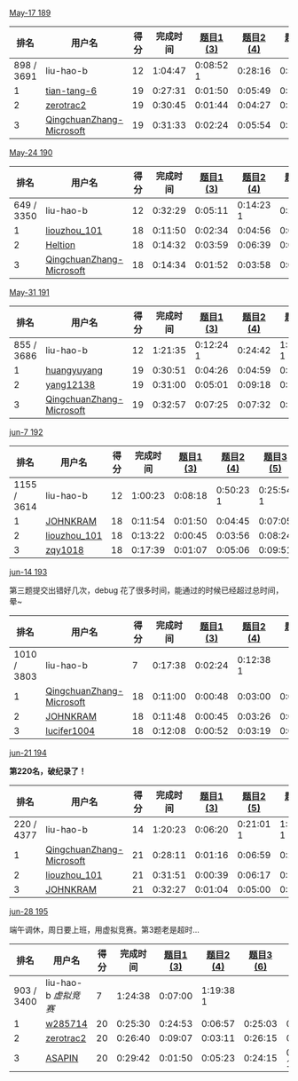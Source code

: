 [May-17 189](https://leetcode-cn.com/contest/weekly-contest-189)

| 排名       | 用户名                                                       | 得分 | 完成时间 | [题目1 (3)](https://leetcode-cn.com/contest/weekly-contest-189/problems/number-of-students-doing-homework-at-a-given-time/) | [题目2 (4)](https://leetcode-cn.com/contest/weekly-contest-189/problems/rearrange-words-in-a-sentence/) | [题目3 (5)](https://leetcode-cn.com/contest/weekly-contest-189/problems/people-whose-list-of-favorite-companies-is-not-a-subset-of-another-list/) | [题目4 (7)](https://leetcode-cn.com/contest/weekly-contest-189/problems/maximum-number-of-darts-inside-of-a-circular-dartboard/) |
| ---------- | ------------------------------------------------------------ | ---- | -------- | ------------------------------------------------------------ | ------------------------------------------------------------ | ------------------------------------------------------------ | ------------------------------------------------------------ |
| 898 / 3691 | liu-hao-b                                                    | 12   | 1:04:47  | 0:08:52 1                                                    | 0:28:16                                                      | 0:59:47                                                      |                                                              |
| 1          | [tian-tang-6](https://leetcode-cn.com/u/tian-tang-6/)        | 19   | 0:27:31  | 0:01:50                                                      | 0:05:49                                                      | 0:12:10                                                      | 0:27:31                                                      |
| 2          | [zerotrac2](https://leetcode-cn.com/u/zerotrac2/)            | 19   | 0:30:45  | 0:01:44                                                      | 0:04:27                                                      | 0:14:01                                                      | 0:30:45                                                      |
| 3          | [QingchuanZhang-Microsoft](https://leetcode-cn.com/u/qingchuanzhang-microsoft/) | 19   | 0:31:33  | 0:02:24                                                      | 0:05:54                                                      | 0:13:44                                                      | 0:31:33                                                      |

[May-24 190](https://leetcode-cn.com/contest/weekly-contest-190)

| 排名       | 用户名                                                       | 得分 | 完成时间 | [题目1 (3)](https://leetcode-cn.com/contest/weekly-contest-190/problems/check-if-a-word-occurs-as-a-prefix-of-any-word-in-a-sentence/) | [题目2 (4)](https://leetcode-cn.com/contest/weekly-contest-190/problems/maximum-number-of-vowels-in-a-substring-of-given-length/) | [题目3 (5)](https://leetcode-cn.com/contest/weekly-contest-190/problems/pseudo-palindromic-paths-in-a-binary-tree/) | [题目4 (6)](https://leetcode-cn.com/contest/weekly-contest-190/problems/max-dot-product-of-two-subsequences/) |
| ---------- | ------------------------------------------------------------ | ---- | -------- | ------------------------------------------------------------ | ------------------------------------------------------------ | ------------------------------------------------------------ | ------------------------------------------------------------ |
| 649 / 3350 | liu-hao-b                                                    | 12   | 0:32:29  | 0:05:11                                                      | 0:14:23 1                                                    | 0:27:29                                                      |                                                              |
| 1          | [liouzhou_101](https://leetcode-cn.com/u/liouzhou_101/)      | 18   | 0:11:50  | 0:02:34                                                      | 0:04:56                                                      | 0:08:47                                                      | 0:11:50                                                      |
| 2          | [Heltion](https://leetcode-cn.com/u/heltion/)                | 18   | 0:14:32  | 0:03:59                                                      | 0:06:39                                                      | 0:09:36                                                      | 0:14:32                                                      |
| 3          | [QingchuanZhang-Microsoft](https://leetcode-cn.com/u/qingchuanzhang-microsoft/) | 18   | 0:14:34  | 0:01:52                                                      | 0:03:58                                                      | 0:08:59                                                      | 0:14:34                                                      |

[May-31 191](https://leetcode-cn.com/contest/weekly-contest-191/ranking/1/)

| 排名       | 用户名                                                       | 得分 | 完成时间 | [题目1 (3)](https://leetcode-cn.com/contest/weekly-contest-191/problems/maximum-product-of-two-elements-in-an-array/) | [题目2 (4)](https://leetcode-cn.com/contest/weekly-contest-191/problems/maximum-area-of-a-piece-of-cake-after-horizontal-and-vertical-cuts/) | [题目3 (5)](https://leetcode-cn.com/contest/weekly-contest-191/problems/reorder-routes-to-make-all-paths-lead-to-the-city-zero/) | [题目4 (7)](https://leetcode-cn.com/contest/weekly-contest-191/problems/probability-of-a-two-boxes-having-the-same-number-of-distinct-balls/) |
| ---------- | ------------------------------------------------------------ | ---- | -------- | ------------------------------------------------------------ | ------------------------------------------------------------ | ------------------------------------------------------------ | ------------------------------------------------------------ |
| 855 / 3686 | liu-hao-b                                                    | 12   | 1:21:35  | 0:12:24 1                                                    | 0:24:42                                                      | 1:11:35 1                                                    |                                                              |
| 1          | [huangyuyang](https://leetcode-cn.com/u/huangyuyang/)        | 19   | 0:30:51  | 0:04:26                                                      | 0:04:59                                                      | 0:10:12                                                      | 0:30:51                                                      |
| 2          | [yang12138](https://leetcode-cn.com/u/yang12138/)            | 19   | 0:31:00  | 0:05:01                                                      | 0:09:18                                                      | 0:15:00                                                      | 0:31:00                                                      |
| 3          | [QingchuanZhang-Microsoft](https://leetcode-cn.com/u/qingchuanzhang-microsoft/) | 19   | 0:32:57  | 0:07:25                                                      | 0:07:32                                                      | 0:10:49                                                      | 0:32:57                                                      |

[jun-7 192](https://leetcode-cn.com/contest/weekly-contest-192/ranking/)

| 排名        | 用户名                                                  | 得分 | 完成时间 | [题目1 (3)](https://leetcode-cn.com/contest/weekly-contest-192/problems/shuffle-the-array/) | [题目2 (4)](https://leetcode-cn.com/contest/weekly-contest-192/problems/the-k-strongest-values-in-an-array/) | [题目3 (5)](https://leetcode-cn.com/contest/weekly-contest-192/problems/design-browser-history/) | [题目4 (6)](https://leetcode-cn.com/contest/weekly-contest-192/problems/paint-house-iii/) |
| ----------- | ------------------------------------------------------- | ---- | -------- | ------------------------------------------------------------ | ------------------------------------------------------------ | ------------------------------------------------------------ | ------------------------------------------------------------ |
| 1155 / 3614 | liu-hao-b                                               | 12   | 1:00:23  | 0:08:18                                                      | 0:50:23 1                                                    | 0:25:54 1                                                    |                                                              |
| 1           | [JOHNKRAM](https://leetcode-cn.com/u/johnkram/)         | 18   | 0:11:54  | 0:01:50                                                      | 0:04:45                                                      | 0:07:05                                                      | 0:11:54                                                      |
| 2           | [liouzhou_101](https://leetcode-cn.com/u/liouzhou_101/) | 18   | 0:13:22  | 0:00:45                                                      | 0:03:56                                                      | 0:08:24                                                      | 0:13:22                                                      |
| 3           | [zqy1018](https://leetcode-cn.com/u/zqy1018/)           | 18   | 0:17:39  | 0:01:07                                                      | 0:05:06                                                      | 0:09:51                                                      | 0:17:39                                                      |

[jun-14 193](https://leetcode-cn.com/contest/weekly-contest-193/ranking/)

第三题提交出错好几次，debug 花了很多时间，能通过的时候已经超过总时间，晕~

| 排名        | 用户名                                                       | 得分 | 完成时间 | [题目1 (3)](https://leetcode-cn.com/contest/weekly-contest-193/problems/running-sum-of-1d-array/) | [题目2 (4)](https://leetcode-cn.com/contest/weekly-contest-193/problems/least-number-of-unique-integers-after-k-removals/) | [题目3 (5)](https://leetcode-cn.com/contest/weekly-contest-193/problems/minimum-number-of-days-to-make-m-bouquets/) | [题目4 (6)](https://leetcode-cn.com/contest/weekly-contest-193/problems/kth-ancestor-of-a-tree-node/) |
| ----------- | ------------------------------------------------------------ | ---- | -------- | ------------------------------------------------------------ | ------------------------------------------------------------ | ------------------------------------------------------------ | ------------------------------------------------------------ |
| 1010 / 3803 | liu-hao-b                                                    | 7    | 0:17:38  | 0:02:24                                                      | 0:12:38 1                                                    |                                                              |                                                              |
| 1           | [QingchuanZhang-Microsoft](https://leetcode-cn.com/u/qingchuanzhang-microsoft/) | 18   | 0:11:00  | 0:00:48                                                      | 0:03:00                                                      | 0:07:30                                                      | 0:11:00                                                      |
| 2           | [JOHNKRAM](https://leetcode-cn.com/u/johnkram/)              | 18   | 0:11:48  | 0:00:45                                                      | 0:03:26                                                      | 0:08:45                                                      | 0:11:48                                                      |
| 3           | [lucifer1004](https://leetcode-cn.com/u/lucifer1004/)        | 18   | 0:12:08  | 0:00:52                                                      | 0:03:19                                                      | 0:08:20                                                      | 0:12:08                                                      |

[jun-21 194](https://leetcode-cn.com/contest/weekly-contest-194/)

**第220名，破纪录了！**

| 排名       | 用户名                                                       | 得分 | 完成时间 | [题目1 (3)](https://leetcode-cn.com/contest/weekly-contest-194/problems/xor-operation-in-an-array/) | [题目2 (5)](https://leetcode-cn.com/contest/weekly-contest-194/problems/making-file-names-unique/) | [题目3 (6)](https://leetcode-cn.com/contest/weekly-contest-194/problems/avoid-flood-in-the-city/) | [题目4 (7)](https://leetcode-cn.com/contest/weekly-contest-194/problems/find-critical-and-pseudo-critical-edges-in-minimum-spanning-tree/) |
| ---------- | ------------------------------------------------------------ | ---- | -------- | ------------------------------------------------------------ | ------------------------------------------------------------ | ------------------------------------------------------------ | ------------------------------------------------------------ |
| 220 / 4377 | liu-hao-b                                                    | 14   | 1:20:23  | 0:06:20                                                      | 0:21:01 1                                                    | 1:10:23 1                                                    |                                                              |
| 1          | [QingchuanZhang-Microsoft](https://leetcode-cn.com/u/qingchuanzhang-microsoft/) | 21   | 0:28:11  | 0:01:16                                                      | 0:06:59                                                      | 0:28:11                                                      | 0:21:32                                                      |
| 2          | [liouzhou_101](https://leetcode-cn.com/u/liouzhou_101/)      | 21   | 0:31:51  | 0:00:39                                                      | 0:06:17                                                      | 0:13:35                                                      | 0:31:51                                                      |
| 3          | [JOHNKRAM](https://leetcode-cn.com/u/johnkram/)              | 21   | 0:32:27  | 0:01:04                                                      | 0:05:00                                                      | 0:17:45                                                      | 0:32:27                                                      |

[jun-28 195](https://leetcode-cn.com/contest/weekly-contest-195/ranking/)

端午调休，周日要上班，用虚拟竞赛。第3题老是超时...

| 排名       | 用户名                                            | 得分 | 完成时间 | [题目1 (3)](https://leetcode-cn.com/contest/weekly-contest-195/problems/path-crossing/) | [题目2 (4)](https://leetcode-cn.com/contest/weekly-contest-195/problems/check-if-array-pairs-are-divisible-by-k/) | [题目3 (6)](https://leetcode-cn.com/contest/weekly-contest-195/problems/number-of-subsequences-that-satisfy-the-given-sum-condition/) | [题目4 (7)](https://leetcode-cn.com/contest/weekly-contest-195/problems/max-value-of-equation/) |
| ---------- | ------------------------------------------------- | ---- | -------- | ------------------------------------------------------------ | ------------------------------------------------------------ | ------------------------------------------------------------ | ------------------------------------------------------------ |
| 903 / 3400 | liu-hao-b *虚拟竞赛*                              | 7    | 1:24:38  | 0:07:00                                                      | 1:19:38 1                                                    |                                                              |                                                              |
| 1          | [w285714](https://leetcode-cn.com/u/w285714/)     | 20   | 0:25:30  | 0:24:53                                                      | 0:06:57                                                      | 0:25:03                                                      | 0:25:30                                                      |
| 2          | [zerotrac2](https://leetcode-cn.com/u/zerotrac2/) | 20   | 0:26:40  | 0:09:07                                                      | 0:03:11                                                      | 0:26:15                                                      | 0:26:40                                                      |
| 3          | [ASAPIN](https://leetcode-cn.com/u/asapin/)       | 20   | 0:29:42  | 0:01:50                                                      | 0:05:23                                                      | 0:24:15                                                      | 0:24:42 1                                                    |